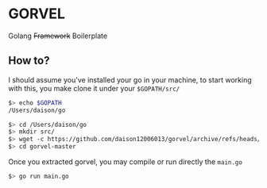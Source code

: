 # GORVEL

Golang ~~Framework~~ Boilerplate

## How to?

I should assume you've installed your go in your machine, to start working with this, you make clone it under your `$GOPATH/src/`

```bash
$> echo $GOPATH
/Users/daison/go

$> cd /Users/daison/go
$> mkdir src/
$> wget -c https://github.com/daison12006013/gorvel/archive/refs/heads/master.tar.gz -O - | tar -xz
$> cd gorvel-master
```

Once you extracted gorvel, you may compile or run directly the `main.go`

```bash
$> go run main.go
```
